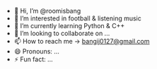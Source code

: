 - 👋 Hi, I’m @roomisbang
- 👀 I’m interested in football & listening music
- 🌱 I’m currently learning Python & C++
- 💞️ I’m looking to collaborate on ...
- 📫 How to reach me -> bangij0127@gmail.com
- 😄 Pronouns: ...
- ⚡ Fun fact: ...

<!---
roomisbang/roomisbang is a ✨ special ✨ repository because its `README.md` (this file) appears on your GitHub profile.
You can click the Preview link to take a look at your changes.
--->
